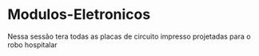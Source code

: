 # Modulos-Eletronicos

Nessa sessão tera todas as placas de circuito impresso projetadas para o robo hospitalar

